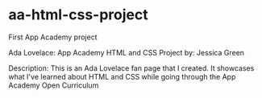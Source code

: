 # aa-html-css-project
 First App Academy project

 Ada Lovelace: App Academy HTML and CSS Project
 by: Jessica Green

 Description: This is an Ada Lovelace fan page that I created. It showcases what I've learned about HTML and CSS while going through the App Academy Open Curriculum
